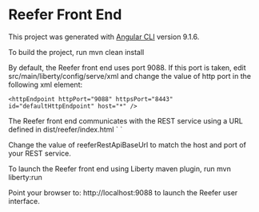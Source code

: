 # Reefer Front End

This project was generated with [Angular CLI](https://github.com/angular/angular-cli) version 9.1.6.

To build the project, run mvn clean install

By default, the Reefer front end uses port 9088. If this port is taken, edit src/main/liberty/config/serve/xml
and change the value of http port in the following xml element:

`<httpEndpoint httpPort="9088" httpsPort="8443" id="defaultHttpEndpoint" host="*" />`

The Reefer front end communicates with the REST service using a URL defined in dist/reefer/index.html
 ` <script type="text/javascript">
     var reeferRestApiBaseUrl="http://localhost:9080";

     window.reeferRestApiBaseUrl = reeferRestApiBaseUrl;
  </script>`

Change the value of reeferRestApiBaseUrl to match the host and port of your REST service.

To launch the Reefer front end using Liberty maven plugin, run
  mvn liberty:run

Point your browser to: http://localhost:9088 to launch the Reefer user interface.

